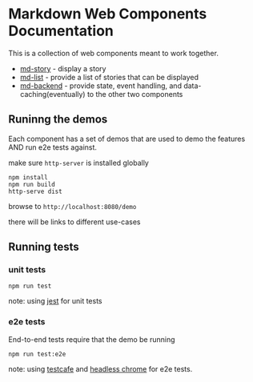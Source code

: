 # Markdown Web Components Documentation

This is a collection of web components meant to work together.

* [md-story](../docs/md-story.md) - display a story
* [md-list](../docs/md-list.md) - provide a list of stories that can be displayed
* [md-backend](../docs/md-backend.md) - provide state, event handling, and data-caching(eventually) to the other two components


## Runinng the demos

Each component has a set of demos that are used to demo the features AND run e2e tests against.

make sure `http-server` is installed globally

```
npm install
npm run build
http-serve dist

```

browse to `http://localhost:8080/demo`

there will be links to different use-cases

## Running tests

### unit tests

```
npm run test
```
note: using [jest](https://jestjs.io/) for unit tests

### e2e tests
End-to-end tests require that the demo be running
```
npm run test:e2e
```

note: using [testcafe](https://devexpress.github.io/testcafe/) and [headless chrome](https://chromium.googlesource.com/chromium/src/+/lkgr/headless/) for e2e tests.



